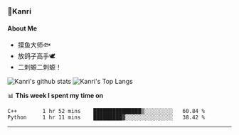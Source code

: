 ### 🌱Kanri
#### About Me
- 摸鱼大师🐟
- 放鸽子高手🕊
- 二刺螈二刺螈！

![Kanri's github stats](https://github-readme-stats.vercel.app/api?username=Yiwen-Chan&show_icons=true&theme=vue&line_height=20)
![Kanri's Top Langs](https://github-readme-stats.vercel.app/api/top-langs/?username=Yiwen-Chan&layout=compact&theme=vue&card_width=270)

📊 **This week I spent my time on**
<!--START_SECTION:waka-->
```text
C++        1 hr 52 mins    ███████████████▒░░░░░░░░░   60.84 % 
Python     1 hr 11 mins    █████████▓░░░░░░░░░░░░░░░   38.42 % 
```
<!--END_SECTION:waka-->

***

